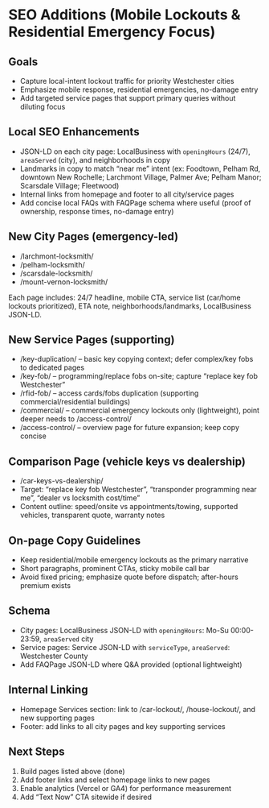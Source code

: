 # SEO Additions (Mobile Lockouts & Residential Emergency Focus)

## Goals
- Capture local-intent lockout traffic for priority Westchester cities
- Emphasize mobile response, residential emergencies, no-damage entry
- Add targeted service pages that support primary queries without diluting focus

## Local SEO Enhancements
- JSON-LD on each city page: LocalBusiness with `openingHours` (24/7), `areaServed` (city), and neighborhoods in copy
- Landmarks in copy to match “near me” intent (ex: Foodtown, Pelham Rd, downtown New Rochelle; Larchmont Village, Palmer Ave; Pelham Manor; Scarsdale Village; Fleetwood)
- Internal links from homepage and footer to all city/service pages
- Add concise local FAQs with FAQPage schema where useful (proof of ownership, response times, no-damage entry)

## New City Pages (emergency-led)
- /larchmont-locksmith/
- /pelham-locksmith/
- /scarsdale-locksmith/
- /mount-vernon-locksmith/

Each page includes: 24/7 headline, mobile CTA, service list (car/home lockouts prioritized), ETA note, neighborhoods/landmarks, LocalBusiness JSON-LD.

## New Service Pages (supporting)
- /key-duplication/ – basic key copying context; defer complex/key fobs to dedicated pages
- /key-fob/ – programming/replace fobs on-site; capture “replace key fob Westchester”
- /rfid-fob/ – access cards/fobs duplication (supporting commercial/residential buildings)
- /commercial/ – commercial emergency lockouts only (lightweight), point deeper needs to /access-control/
- /access-control/ – overview page for future expansion; keep copy concise

## Comparison Page (vehicle keys vs dealership)
- /car-keys-vs-dealership/
- Target: “replace key fob Westchester”, “transponder programming near me”, “dealer vs locksmith cost/time”
- Content outline: speed/onsite vs appointments/towing, supported vehicles, transparent quote, warranty notes

## On-page Copy Guidelines
- Keep residential/mobile emergency lockouts as the primary narrative
- Short paragraphs, prominent CTAs, sticky mobile call bar
- Avoid fixed pricing; emphasize quote before dispatch; after-hours premium exists

## Schema
- City pages: LocalBusiness JSON-LD with `openingHours`: Mo-Su 00:00-23:59, `areaServed` city
- Service pages: Service JSON-LD with `serviceType`, `areaServed`: Westchester County
- Add FAQPage JSON-LD where Q&A provided (optional lightweight)

## Internal Linking
- Homepage Services section: link to /car-lockout/, /house-lockout/, and new supporting pages
- Footer: add links to all city pages and key supporting services

## Next Steps
1) Build pages listed above (done)
2) Add footer links and select homepage links to new pages
3) Enable analytics (Vercel or GA4) for performance measurement
4) Add “Text Now” CTA sitewide if desired


